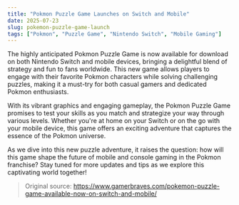 ```yaml
---
title: "Pokmon Puzzle Game Launches on Switch and Mobile"
date: 2025-07-23
slug: pokemon-puzzle-game-launch
tags: ["Pokmon", "Puzzle Game", "Nintendo Switch", "Mobile Gaming"]
---
```


The highly anticipated Pokmon Puzzle Game is now available for download on both Nintendo Switch and mobile devices, bringing a delightful blend of strategy and fun to fans worldwide. This new game allows players to engage with their favorite Pokmon characters while solving challenging puzzles, making it a must-try for both casual gamers and dedicated Pokmon enthusiasts.

With its vibrant graphics and engaging gameplay, the Pokmon Puzzle Game promises to test your skills as you match and strategize your way through various levels. Whether you're at home on your Switch or on the go with your mobile device, this game offers an exciting adventure that captures the essence of the Pokmon universe.

As we dive into this new puzzle adventure, it raises the question: how will this game shape the future of mobile and console gaming in the Pokmon franchise? Stay tuned for more updates and tips as we explore this captivating world together!
> Original source: https://www.gamerbraves.com/pokemon-puzzle-game-available-now-on-switch-and-mobile/